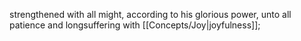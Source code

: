 strengthened with all might, according to his glorious power, unto all patience and longsuffering with [[Concepts/Joy\|joyfulness]];
